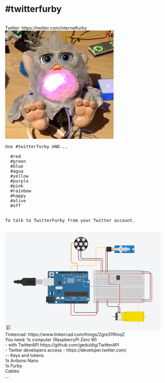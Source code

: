 # #twitterfurby
<br>
Twitter: https://twitter.com/internetfurby<br>
<img src="https://github.com/larsgimse/twitterfurby/blob/master/pictures/twitterfurby.jpg"><br>
<pre>
Use #twitterfurby AND...<br>
  #red
  #green
  #blue
  #agua
  #yellow
  #purple
  #pink
  #rainbow
  #happy
  #alive
  #off
<br>
To talk to TwitterFurby from your Twitter account.<br>
</pre>
<img src="https://github.com/larsgimse/twitterfurby/blob/master/pictures/TwitterFurby.png"><br>
Tinkercad: https://www.tinkercad.com/things/2gre31fKnqZ
<br>
You need:
1x computer (RaspberryPi Zero W)<br>
- with TwitterAPI https://github.com/geduldig/TwitterAPI<br>
- Twitter developers access - https://developer.twitter.com/<br>
-- Keys and tokens<br>
1x Arduino Nano<br>
1x Furby<br>
Cables<br>
...<br>

